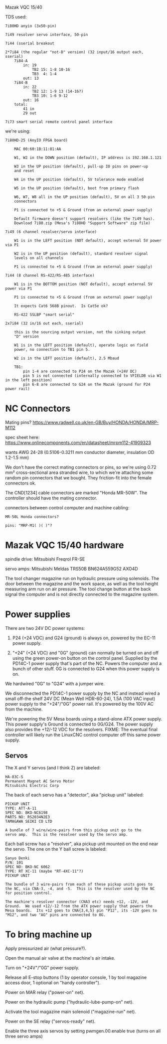 Mazak VQC 15/40

TDS used:

    7i80HD anyio (3x50-pin)

    7i49 resolver servo interface, 50-pin

    7i44 (sserial breakout

    2*7i84 (the regular "not-D" version) (32 input/16 output each,
    sserial)
        7i84-A
            in: 19
                TB2 15: 1-8 10-16
                TB3  4: 1-4
            out: 13
        7i84-B
            in: 22
                TB2 12: 1-9 13 (14-16?)
                TB3 10: 1-6 9-12
            out: 16
        total:
            41 in
            29 out

    7i73 smart serial remote control panel interface

we're using:

    7i80HD-25 (AnyIO FPGA board)

        MAC 00:60:1B:11:81:AA

        W1, W2 in the DOWN position (default), IP address is 192.168.1.121

        W3 in the UP position (default), pull-up IO pins on power-up
        and reset

        W4 in the UP position (default), 5V tolerance mode enabled

        W5 in the UP position (default), boot from primary flash

        W6, W7, W8 all in the UP position (default), 5V on all 3 50-pin
        connectors

        P1 is connected to +5 & Ground (from an external power supply)

        Default firmware doesn't support resolvers (like the 7i49 has).
        Download 7i80.zip (Mesa's 7i80HD "Support Software" zip file)

    7i49 (6 channel resolver/servo interface)

        W1 is in the LEFT position (NOT default), accept external 5V power via P1

        W2 is in the UP position (default), standard resolver signal
        levels on all channels

        P1 is connected to +5 & Ground (from an external power supply)

    7i44 (8 channel RS-422/RS-485 interface)

        W1 is in the BOTTOM position (NOT default), accept external 5V power via P1

        P1 is connected to +5 & Ground (from an external power supply)

        It expects Cat6 568B pinout.  Is Cat5e ok?

        RS-422 SSLBP "smart serial"

    2x7i84 (32 in/16 out each, sserial)

        this is the sourcing output version, not the sinking output
        "D" version

        W1 is in the LEFT position (default), operate logic on field
        power, no connection to TB1 pin 5.

        W2 is in the LEFT position (default), 2.5 Mbaud

        TB1:
            pin 1-4 are connected to P24 on the Mazak (+24V DC)
            pin 5 is not connected (internally connected to VFIELDB via W1 in the left position)
            pin 6-8 are connected to G24 on the Mazak (ground for P24 power rail)


# NC Connectors

Mating pins?  https://www.radwell.co.uk/en-GB/Buy/HONDA/HONDA/MRP-M112

spec sheet here: https://www.onlinecomponents.com/en/datasheet/mrpm112-41909323

wants AWG 24-28 (0.5106-0.3211 mm conductor diameter, insulation OD 1.2-1.5 mm)

We don't have the correct mating connectors or pins, so we're using 0.72
mm² cross-sectional area stranded wire, to which we're attaching some
random pin connectors that we bought.  They friction-fit into the female
connectors ok.

The CND[1234] cable connectors are marked "Honda MR-50W".  The controller
should have the mating connector.

connectors between control computer and machine cabling:

    MR-50L Honda connectors?

    pins: "MRP-M1( )( )"?


# Mazak VQC 15/40 hardware

spindle drive: Mitsubishi Freqrol FR-SE

servo amps: Mitsubishi Meldas TRS50B BN624A559G52 AXO4D

The tool changer magazine run on hydraulic pressure using solenoids.
The door between the magazine and the work space, as well as the tool
height measuring arm run on air pressure.  The tool change button at
the back signal the computer and is not directly connected to the
magazine system.

# Power supplies

There are two 24V DC power systems:

1. P24 (+24 VDC) and G24 (ground) is always on, powered by the EC-11
power supply.

2. "+24" (+24 VDC) and "0G" (ground) can normally be turned on and off
using the green power-on button on the control panel.  Supplied by the
PD14C-1 power supply that's part of the NC.  Powers the computer and
a bunch of other stuff.  0G is connected to G24 when this power supply
is on.

We hardwired "0G" to "G24" with a jumper wire.

We disconnected the PD14C-1 power supply by the NC and instead wired a
small off-the shelf 24V DC (Mean Well HDR-60-24), 1.5A (100 VAC input)
power supply to the "+24"/"0G" power rail.  It's powered by the 100V
AC from the machine.

We're powering the 5V Mesa boards using a stand-alone ATX power supply.
This power supply's Ground is connected to 0G/G24.  The power supply
also provides the +12/-12 VDC for the resolvers.  FIXME: The eventual
final controller will likely run the LinuxCNC control computer off this
same power supply.


## Servos

The X and Y servos (and I think Z) are labeled:

    HA-83C-S
    Permanent Magnet AC Servo Motor
    Mitsubishi Electric Corp

The back of each servo has a "detector", aka "pickup unit" labeled:

    PICKUP UNIT
    TYPE: ATT-A-11
    SPEC NO: BKO-NC6198
    PARTS NO: RS2034N2E3
    TAMAGAWA SEIKI CO LTD

    A bundle of 7 wire/wire-pairs from this pickup unit go to the
    servo amp.  This is the resolver used by the servo amp.

Each ball screw has a "resolver", aka pickup unit mounted on the end
near the servo.  The one on the Y ball screw is labeled:

    Sanyo Denki
    P/N: 101
    SPEC NO: BKO-NC 6062
    TYPE: RT XC-11 (maybe "RT-4XC-11"?)
    PICKUP UNIT

    The bundle of 3 wire-pairs from each of these pickup units goes to
    the NC, via CNA-3, -4, and -5.  This is the resolver used by the NC
    for position control.

    The machine's resolver connector (CNA3 etc) needs +12, -12V, and
    Ground.  We used +12/-12 from the ATX power supply that powers the
    Mesa boards.  Its +12 goes to CNA{3,4,5} pin "P12", its -12V goes to
    "M12", and two "AG" pins are connected to 0G.


# To bring machine up

Apply pressurized air (what pressure?).

Open the manual air valve at the machine's air intake.

Turn on "+24V"/"0G" power supply.

Release all E-stop buttons (1 by operator console, 1 by tool magazine
access door, 1 optional on "handy controller").

Power on MAR relay ("power-on" net).

Power on the hydraulic pump ("hydraulic-lube-pump-on" net).

Activate the tool magazine main solenoid ("magazine-run" net).

Power on the SE relay ("servos-ready" net).

Enable the three axis servos by setting pwmgen.00.enable true (turns on all three servo amps)
